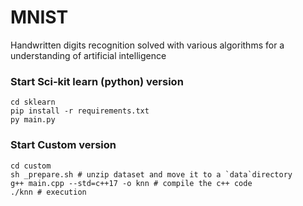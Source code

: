 # MNIST
Handwritten digits recognition solved with various algorithms for a understanding of artificial intelligence

### Start Sci-kit learn (python) version

```shell
cd sklearn
pip install -r requirements.txt
py main.py
```
### Start Custom version

```shell
cd custom
sh _prepare.sh # unzip dataset and move it to a `data`directory
g++ main.cpp --std=c++17 -o knn # compile the c++ code
./knn # execution
```